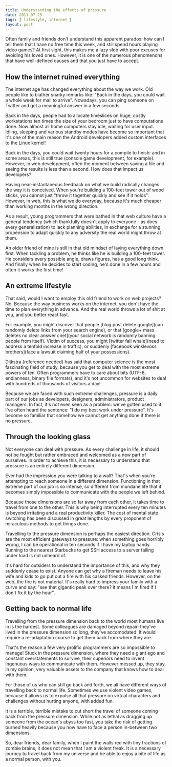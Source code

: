 ```yaml
---
title: Understanding the effects of pressure
date: 2011-07-25
tags: [ lifestyle, internet ]
layout: post
---
```


Often family and friends don't understand this apparent paradox: how can I tell them that I have no free time this week, and still spend hours playing video games? At first sight, this makes me a lazy slob with poor excuses for avoiding his loved ones. However, it is one of the numerous phenomenons that have well-defined causes and that you just have to accept.

## How the internet ruined everything

The internet age has changed everything about the way we work. Old people like to blather snarky remarks like: "Back in the days, you could wait a whole week for mail to arrive". Nowadays, you can ping someone on Twitter and get a meaningful answer in a few seconds.

Back in the days, people had to allocate timeslices on huge, costly workstations ten times the size of your bedroom just to have computations done. Now almost all home computers stay idle, waiting for user input. Idling, sleeping and various standby modes have become so important that it's one of the main reason the Android developers added custom interfaces to the Linux kernel!

Back in the days, you could wait twenty hours for a compile to finish: and in some areas, this is still true (console game development, for example). However, in web development, often the moment between saving a file and seeing the results is less than a second. How does that impact us developers?

Having near-instantaneous feedback on what we build radically changes the way it is conceived. When you're building a 100-feet tower out of wood sticks, you cannot just "throw it together quickly and see if it holds". However, in web, this is what we do everyday, because it's much cheaper than working months in the wrong direction.

As a result, young programmers that were bathed in that web culture have a general tendency (which thankfully doesn't apply to everyone - as does every generalization) to lack planning abilities, in exchange for a stunning propension to adapt quickly to any adversity the real world might throw at them.

An older friend of mine is still in that old mindset of laying everything down first. When tackling a problem, he thinks like he is building a 100-feet tower. He considers every possible angle, draws figures, has a good long think. And finally when he decides to start coding, he's done in a few hours and often it works the first time!

## An extreme lifestyle

That said, would I want to employ this old friend to work on web projects? No. Because the way business works on the internet, you don't have the time to plan everything in advance. And the real world throws a lot of shit at you, and you better react fast.

For example, you might discover that people [blog post delete google](can randomly delete links from your search engine), or that [google+ mass deletes no clear answer cnet](your social network is randomly banning people from itself). Victim of success, you might [twitter fail whale](need to address a tenfold increase in traffic), or suddenly [facebook winklevoss brothers](face a lawsuit claiming half of your possessions).

Dijkstra (reference needed) has said that computer science is the most fascinating field of study, because you get to deal with the most extreme powers of ten. Often programmers have to care about bits (UTF-8, endianness, binary file formats), and it's not uncommon for websites to deal with hundreds of thousands of visitors a day!

Because we are faced with such extreme challenges, pressure is a daily part of our jobs as developers, designers, administrators, product managers. In fact, it's not even seen as a problem: we've gotten used to it. I've often heard the sentence: "I do my best work under pressure". It's become so familiar that somehow we cannot get anything done if there is no pressure.

## Through the looking glass

Not everyone can deal with pressure. As every challenge in life, it should not be fought but rather embraced and welcomed as a new part of ourselves. In order to achieve this, it is necessary to understand that pressure is an entirely different dimension.

Ever had the impression you were talking to a wall? That's when you're attempting to reach someone in a different dimension. Functioning in that extreme part of our job is so intense, so different from mundane life that it becomes simply impossible to communicate with the people we left behind.

Because those dimensions are so far away from each other, it takes time to travel from one to the other. This is why being interrupted every ten minutes is beyond irritating and a real productivity killer. The cost of mental state switching has been discussed in great lengths by every proponent of miraculous methods to get things done.

Travelling to the pressure dimension is perhaps the easiest direction. Crisis are the most efficient gateways to pressure: when something goes horribly wrong, I can be operational in ten seconds if I have my laptop handy. Running to the nearest Starbucks to get SSH access to a server failing under load is not unheard of.

It's hard for outsiders to understand the importance of this, and why they suddenly cease to exist. Anyone can get why a fireman needs to leave his wife and kids to go put out a fire with his casked friends. However, on the web, the fire is not material. It's really hard to impress your family with a curve and say: "see that gigantic peak over there? it means I'm fired if I don't fix it by the hour".

## Getting back to normal life

Travelling from the pressure dimension back to the world most humans live in is the hardest. Some colleagues are damaged beyond repair: they've lived in the pressure dimension so long, they've accomodated. It would require a re-adaptation course to get them back from where they are.

That's the reason a few very prolific programmers are so impossible to manage! Stuck in the pressure dimension, where they need a giant ego and constant overstatements to survive, their superiors need to invent ingenuous ways to communicate with them. However messed up, they stay, in my opinion, very valuable assets to the company that knows how to deal with them.

For those of us who can still go back and forth, we all have different ways of travelling back to normal life. Sometimes we use violent video games, because it allows us to expulse all that pressure on virtual characters and challenges without hurting anyone, with added fun.

It is a terrible, terrible mistake to cut short the travel of someone coming back from the pressure dimension. While not as lethal as dragging up someone from the ocean's abyss too fast, you take the risk of getting burned heavily because you now have to face a person in-between two dimensions.

So, dear friends, dear family, when I paint the walls red with tiny fractions of zombie brains, it does not mean that I am a violent freak. It is a necessary journey to travel back from my universe and be able to enjoy a bite of life as a normal person, with you.

